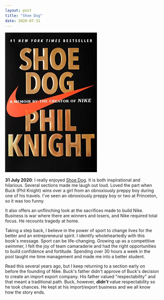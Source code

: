 ```yaml
---
layout: post
title: "Shoe Dog"
date: 2020-07-31
---
```


<p><img src="/static/img/shoedog.jpg" width="300"/></p>

						
<p><b>31 July 2020</b>:  I really enjoyed <u>Shoe Dog</u>.  It is both inspirational and hilarious.
			Several sections made me laugh out loud.  Loved the part when Buck (Phil Knight) wins over a girl from an obnoxiously
			preppy boy during one of his travels.  I've seen an obnoxiously preppy boy or two at Princeton, so it was too funny.
</p>
		
<p>
			It also offers an unflinching look at the sacrifices made to 
			build Nike.  Business is war where there are winners and losers, and Nike required 
			total focus.  He recounts tragedy at home.     
		</p>


<p> Taking a step back, I believe in the power of sport to change lives for the better and an 
entrepreneural spirit.  I identify wholeheartedly with this book's message.  Sport can be life-changing.  Growing up as a competitive swimmer, I felt the joy of team camaraderie and had the right opportunities to build confidence and fortitude. Spending over 30 hours a week in the pool taught me time management and made me into a better student. 
</p>

<p> Read this several years ago, but I keep returning to a section early on before the founding of Nike.  Buck's
			father didn't approve of Buck's decision to create an import export company.
			His father valued "respectability" and that meant a traditional path.  
			Buck, however, <b><em>didn't</em></b> value respectability so he took chances.  He kept at his import/export business 
			and we all know how the story ends. 
</p>
	